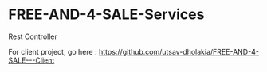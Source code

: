 # FREE-AND-4-SALE-Services
Rest Controller

For client project, go here : https://github.com/utsav-dholakia/FREE-AND-4-SALE---Client
